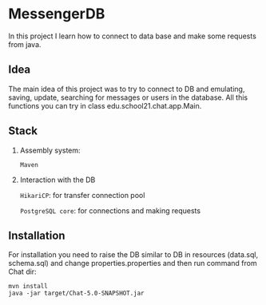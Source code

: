 # Messe﻿ngerDB

In this project I learn how to connect to data base and make some requests from java.

## Idea

The main idea of this project was to try to connect to DB and emulating, saving, update, searching for messages or users in the database. All this functions you can try in class edu.school21.chat.app.Main.

## Stack

1. Assembly system:
    
    `Maven`

2. Interaction with the DB

    `HikariCP`: for transfer connection pool

    `PostgreSQL core`: for connections and making requests

## Installation

For installation you need to raise the DB similar to DB in resources (data.sql, schema.sql) and change properties.properties and then run command from Chat dir:
``` 
mvn install
java -jar target/Chat-5.0-SNAPSHOT.jar
```
